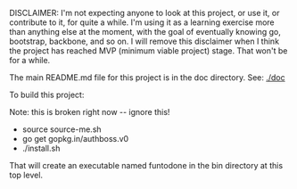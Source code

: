 DISCLAIMER: I'm not expecting anyone to look at this project, or use it, or contribute to it, for
quite a while. I'm using it as a learning exercise more than anything else at the moment, with the
goal of eventually knowing go, bootstrap, backbone, and so on. I will remove this disclaimer when
I think the project has reached MVP (minimum viable project) stage. That won't be for a while.

The main README.md file for this project is in the doc directory.
See: [./doc](https://github.com/rlunde/funtodone/doc)

To build this project:

Note: this is broken right now -- ignore this!

* source source-me.sh
* go get gopkg.in/authboss.v0
* ./install.sh

That will create an executable named funtodone in the bin directory at this top level.

